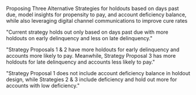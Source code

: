 Proposing Three Alternative Strategies for holdouts based on days past due, model insights for propensity to pay, and account deficiency balance, while also leveraging digital channel communications to improve cure rates



"Current strategy holds out only based on days past due with more holdouts on early delinquency and less on late delinquency."

"Strategy Proposals 1 & 2 have more holdouts for early delinquency and accounts more likely to pay. Meanwhile, Strategy Proposal 3 has more holdouts for late delinquency and accounts less likely to pay."

"Strategy Proposal 1 does not include account deficiency balance in holdout design, while Strategies 2 & 3 include deficiency and hold out more for accounts with low deficiency."

